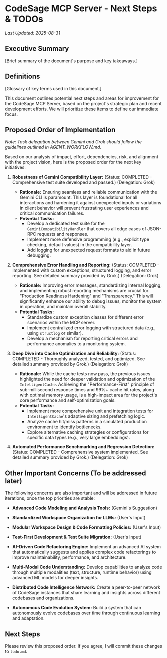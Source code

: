 # CodeSage MCP Server - Next Steps & TODOs
*Last Updated: 2025-08-31*

## Executive Summary
[Brief summary of the document's purpose and key takeaways.]

## Definitions
[Glossary of key terms used in this document.]

This document outlines potential next steps and areas for improvement for the CodeSage MCP Server, based on the project's strategic plan and recent development efforts. We will prioritize these items to define our immediate focus.

## Proposed Order of Implementation

*Note: Task delegation between Gemini and Grok should follow the guidelines outlined in AGENT_WORKFLOW.md.*

Based on our analysis of impact, effort, dependencies, risk, and alignment with the project vision, here is the proposed order for the next key initiatives:

1.  **Robustness of Gemini Compatibility Layer:** (Status: COMPLETED - Comprehensive test suite developed and passed.) (Delegation: Grok)
    *   **Rationale:** Ensuring seamless and reliable communication with the Gemini CLI is paramount. This layer is foundational for all interactions and hardening it against unexpected inputs or variations in client behavior will prevent frustrating user experiences and critical communication failures.
    *   **Potential Tasks:**
        *   Develop a dedicated test suite for the `GeminiCompatibilityHandler` that covers all edge cases of JSON-RPC requests and responses.
        *   Implement more defensive programming (e.g., explicit type checking, default values) in the compatibility layer.
        *   Add logging for unexpected request formats to aid in future debugging.

2.  **Comprehensive Error Handling and Reporting:** (Status: COMPLETED - Implemented with custom exceptions, structured logging, and error reporting. See detailed summary provided by Grok.) (Delegation: Grok)
    *   **Rationale:** Improving error messages, standardizing internal logging, and implementing robust reporting mechanisms are crucial for "Production Readiness Hardening" and "Transparency." This will significantly enhance our ability to debug issues, monitor the system in operation, and maintain overall stability.
    *   **Potential Tasks:**
        *   Standardize custom exception classes for different error scenarios within the MCP server.
        *   Implement centralized error logging with structured data (e.g., using `structlog` or similar).
        *   Develop a mechanism for reporting critical errors and performance anomalies to a monitoring system.

3.  **Deep Dive into Cache Optimization and Reliability:** (Status: COMPLETED - Thoroughly analyzed, tested, and optimized. See detailed summary provided by Grok.) (Delegation: Grok)
    *   **Rationale:** While the cache tests now pass, the previous issues highlighted the need for deeper validation and optimization of the `IntelligentCache`. Achieving the "Performance-First" principle of sub-millisecond response times and 99%+ cache hit rates, along with optimal memory usage, is a high-impact area for the project's core performance and self-optimization goals.
    *   **Potential Tasks:**
        *   Implement more comprehensive unit and integration tests for `IntelligentCache`'s adaptive sizing and prefetching logic.
        *   Analyze cache hit/miss patterns in a simulated production environment to identify bottlenecks.
        *   Explore alternative caching strategies or configurations for specific data types (e.g., very large embeddings).

4.  **Automated Performance Benchmarking and Regression Detection:** (Status: COMPLETED - Comprehensive system implemented. See detailed summary provided by Grok.) (Delegation: Grok)



## Other Important Concerns (To be addressed later)

The following concerns are also important and will be addressed in future iterations, once the top priorities are stable:

*   **Advanced Code Modeling and Analysis Tools:** (Gemini's Suggestion)

*   **Standardized Workspace Organization for LLMs:** (User's Input)
*   **Modular Workspace Design & Code Formatting Policies:** (User's Input)
*   **Test-First Development & Test Suite Migration:** (User's Input)
*   **AI-Driven Code Refactoring Engine:** Implement an advanced AI system that automatically suggests and applies complex code refactorings to improve maintainability, performance, and architecture.
*   **Multi-Modal Code Understanding:** Develop capabilities to analyze code through multiple modalities (text, structure, runtime behavior) using advanced ML models for deeper insights.
*   **Distributed Code Intelligence Network:** Create a peer-to-peer network of CodeSage instances that share learning and insights across different codebases and organizations.
*   **Autonomous Code Evolution System:** Build a system that can autonomously evolve codebases over time through continuous learning and adaptation.

## Next Steps

Please review this proposed order. If you agree, I will commit these changes to `todo.md`.